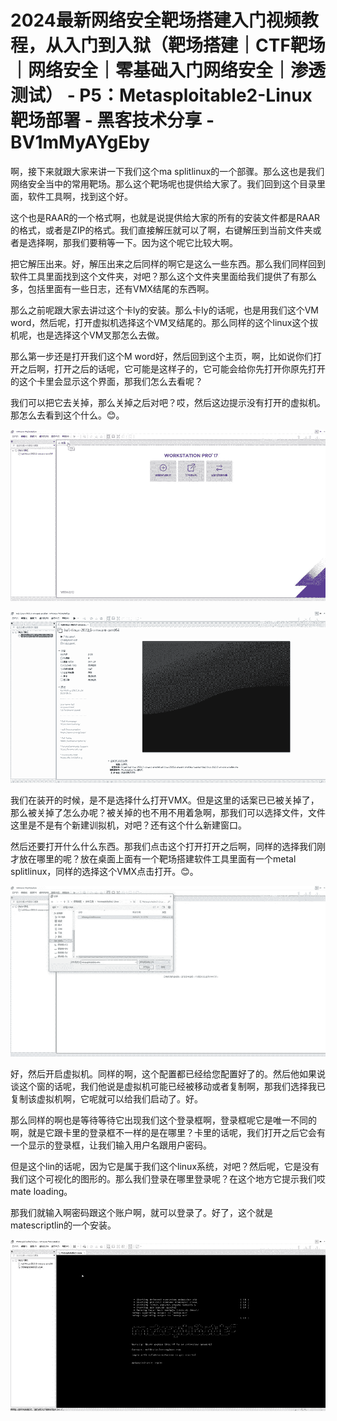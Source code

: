 # 2024最新网络安全靶场搭建入门视频教程，从入门到入狱（靶场搭建｜CTF靶场｜网络安全｜零基础入门网络安全｜渗透测试） - P5：Metasploitable2-Linux靶场部署 - 黑客技术分享 - BV1mMyAYgEby

啊，接下来就跟大家来讲一下我们这个ma splitlinux的一个部骤。那么这也是我们网络安全当中的常用靶场。那么这个靶场呢也提供给大家了。我们回到这个目录里面，软件工具啊，找到这个好。

这个也是RAAR的一个格式啊，也就是说提供给大家的所有的安装文件都是RAAR的格式，或者是ZIP的格式。我们直接解压就可以了啊，右键解压到当前文件夹或者是选择啊，那我们要稍等一下。因为这个呢它比较大啊。

把它解压出来。好，解压出来之后同样的啊它是这么一些东西。那么我们同样回到软件工具里面找到这个文件夹，对吧？那么这个文件夹里面给我们提供了有那么多，包括里面有一些日志，还有VMX结尾的东西啊。

那么之前呢跟大家去讲过这个卡ly的安装。那么卡ly的话呢，也是用我们这个VM word，然后呢，打开虚拟机选择这个VM叉结尾的。那么同样的这个linux这个拔机呢，也是选择这个VM叉那怎么去做。

那么第一步还是打开我们这个M word好，然后回到这个主页，啊，比如说你们打开之后啊，打开之后的话呢，它可能是这样子的，它可能会给你先打开你原先打开的这个卡里会显示这个界面，那我们怎么去看呢？

我们可以把它去关掉，那么关掉之后对吧？哎，然后这边提示没有打开的虚拟机。那怎么去看到这个什么。😊。

![](img/a2bbc29e7eb73da73813532e51273afb_1.png)

![](img/a2bbc29e7eb73da73813532e51273afb_2.png)

我们在装开的时候，是不是选择什么打开VMX。但是这里的话案已已被关掉了，那么被关掉了怎么办呢？被关掉的也不用不用着急啊，那我们可以选择文件，文件这里是不是有个新建训拟机，对吧？还有这个什么新建窗口。

然后还要打开什么什么东西。那我们点击这个打开打开之后啊，同样的选择我们刚才放在哪里的呢？放在桌面上面有一个靶场搭建软件工具里面有一个metal splitlinux，同样的选择这个VMX点击打开。😊。



![](img/a2bbc29e7eb73da73813532e51273afb_4.png)

好，然后开启虚拟机。同样的啊，这个配置都已经给您配置好了的。然后他如果说谈这个窗的话呢，我们他说是虚拟机可能已经被移动或者复制啊，那我们选择我已复制该虚拟机啊，它呢就可以给我们启动了。好。

那么同样的啊也是等待等待它出现我们这个登录框啊，登录框呢它是唯一不同的啊，就是它跟卡里的登录框不一样的是在哪里？卡里的话呢，我们打开之后它会有一个显示的登录框，让我们输入用户名跟用户密码。

但是这个lin的话呢，因为它是属于我们这个linux系统，对吧？然后呢，它是没有我们这个可视化的图形的。那么我们登录在哪里登录呢？在这个地方它提示我们哎mate loading。

那我们就输入啊密码跟这个账户啊，就可以登录了。好了，这个就是matescriptlin的一个安装。

![](img/a2bbc29e7eb73da73813532e51273afb_6.png)